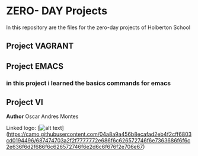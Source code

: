 # ZERO- DAY Projects 

In this repository are the files for the zero-day projects of Holberton School

## Project VAGRANT

## Project EMACS

### in this project i learned the basics commands for emacs

## Project VI

**Author**
Oscar Andres Montes

Linked logo: [![alt text](/Holberton)]
(https://camo.githubusercontent.com/04a8a9a456b8ecafad2eb4f2cff6803cd0194496/687474703a2f2f7777772e686f6c626572746f6e7363686f6f6c2e636f6d2f686f6c626572746f6e2d6c6f676f2e706e67)